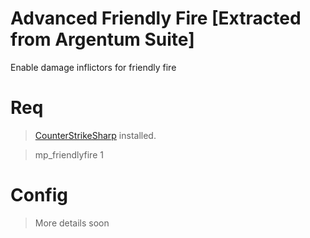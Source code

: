 # Advanced Friendly Fire [Extracted from Argentum Suite]
Enable damage inflictors for friendly fire

# Req
> [CounterStrikeSharp](https://docs.cssharp.dev/) installed.

> mp_friendlyfire 1

# Config

> More details soon
